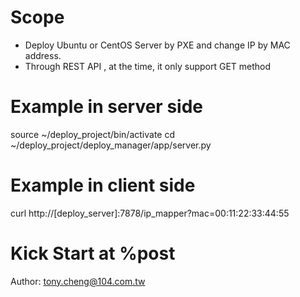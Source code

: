 # Scope

* Deploy Ubuntu or CentOS Server by PXE and change IP by MAC address.
* Through REST API , at the time, it only support GET method

# Example in server side
source ~/deploy_project/bin/activate
cd ~/deploy_project/deploy_manager/app/server.py

# Example in client side
curl http://[deploy_server]:7878/ip_mapper?mac=00:11:22:33:44:55

# Kick Start at %post


Author: tony.cheng@104.com.tw
